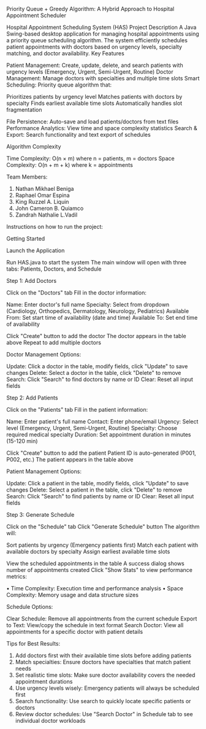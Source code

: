 Priority Queue + Greedy Algorithm:
A Hybrid Approach to Hospital Appointment Scheduler

Hospital Appointment Scheduling System (HAS)
Project Description
A Java Swing-based desktop application for managing hospital appointments using a priority queue scheduling algorithm. The system efficiently schedules patient appointments with doctors based on urgency levels, specialty matching, and doctor availability.
Key Features

Patient Management: Create, update, delete, and search patients with urgency levels (Emergency, Urgent, Semi-Urgent, Routine)
Doctor Management: Manage doctors with specialties and multiple time slots
Smart Scheduling: Priority queue algorithm that:

Prioritizes patients by urgency level
Matches patients with doctors by specialty
Finds earliest available time slots
Automatically handles slot fragmentation

File Persistence: Auto-save and load patients/doctors from text files
Performance Analytics: View time and space complexity statistics
Search & Export: Search functionality and text export of schedules

Algorithm Complexity

Time Complexity: O(n × m) where n = patients, m = doctors
Space Complexity: O(n + m + k) where k = appointments

Team Members: 
1. Nathan Mikhael Beniga
2. Raphael Omar Espina
3. King Ruzzel A. Liquin
4. John Cameron B. Quiamco
5. Zandrah Nathalie L.Vadil

Instructions on how to run the project:

Getting Started

Launch the Application

Run HAS.java to start the system
The main window will open with three tabs: Patients, Doctors, and Schedule



Step 1: Add Doctors

Click on the "Doctors" tab
Fill in the doctor information:

Name: Enter doctor's full name
Specialty: Select from dropdown (Cardiology, Orthopedics, Dermatology, Neurology, Pediatrics)
Available From: Set start time of availability (date and time)
Available To: Set end time of availability

Click "Create" button to add the doctor
The doctor appears in the table above
Repeat to add multiple doctors

Doctor Management Options:

Update: Click a doctor in the table, modify fields, click "Update" to save changes
Delete: Select a doctor in the table, click "Delete" to remove
Search: Click "Search" to find doctors by name or ID
Clear: Reset all input fields

Step 2: Add Patients

Click on the "Patients" tab
Fill in the patient information:

Name: Enter patient's full name
Contact: Enter phone/email
Urgency: Select level (Emergency, Urgent, Semi-Urgent, Routine)
Specialty: Choose required medical specialty
Duration: Set appointment duration in minutes (15-120 min)

Click "Create" button to add the patient
Patient ID is auto-generated (P001, P002, etc.)
The patient appears in the table above

Patient Management Options:

Update: Click a patient in the table, modify fields, click "Update" to save changes
Delete: Select a patient in the table, click "Delete" to remove
Search: Click "Search" to find patients by name or ID
Clear: Reset all input fields

Step 3: Generate Schedule

Click on the "Schedule" tab
Click "Generate Schedule" button
The algorithm will:

Sort patients by urgency (Emergency patients first)
Match each patient with available doctors by specialty
Assign earliest available time slots

View the scheduled appointments in the table
A success dialog shows number of appointments created
Click "Show Stats" to view performance metrics:

• Time Complexity: Execution time and performance analysis
• Space Complexity: Memory usage and data structure sizes

Schedule Options:

Clear Schedule: Remove all appointments from the current schedule
Export to Text: View/copy the schedule in text format
Search Doctor: View all appointments for a specific doctor with patient details

Tips for Best Results:

1. Add doctors first with their available time slots before adding patients
2. Match specialties: Ensure doctors have specialties that match patient needs
3. Set realistic time slots: Make sure doctor availability covers the needed appointment durations
4. Use urgency levels wisely: Emergency patients will always be scheduled first
4. Search functionality: Use search to quickly locate specific patients or doctors
5. Review doctor schedules: Use "Search Doctor" in Schedule tab to see individual doctor workloads

